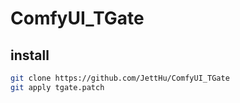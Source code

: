 # ComfyUI_TGate

## install
```bash
git clone https://github.com/JettHu/ComfyUI_TGate
git apply tgate.patch
```
